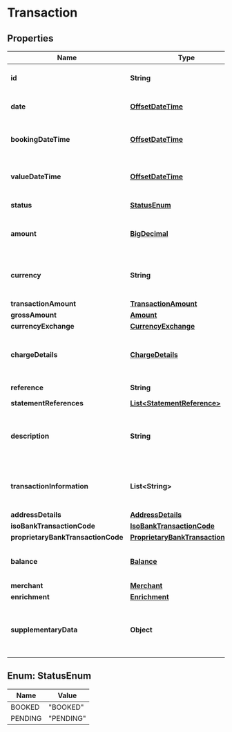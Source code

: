 
# Transaction

## Properties
Name | Type | Description | Notes
------------ | ------------- | ------------- | -------------
**id** | **String** | Transaction Id returned by the institution if present |  [optional]
**date** | [**OffsetDateTime**](OffsetDateTime.md) | Transaction date as defined by the institution |  [optional]
**bookingDateTime** | [**OffsetDateTime**](OffsetDateTime.md) | Date and (if available) time that transaction is posted |  [optional]
**valueDateTime** | [**OffsetDateTime**](OffsetDateTime.md) | The actual or expected date and time transaction is cleared |  [optional]
**status** | [**StatusEnum**](#StatusEnum) | The status of the transaction |  [optional]
**amount** | [**BigDecimal**](BigDecimal.md) | Deprecated. Use the amount value in &#x60;transactionAmount&#x60; instead |  [optional]
**currency** | **String** | Deprecated. Use the currency value in &#x60;transactionAmount&#x60; instead |  [optional]
**transactionAmount** | [**TransactionAmount**](TransactionAmount.md) |  |  [optional]
**grossAmount** | [**Amount**](Amount.md) |  |  [optional]
**currencyExchange** | [**CurrencyExchange**](CurrencyExchange.md) |  |  [optional]
**chargeDetails** | [**ChargeDetails**](ChargeDetails.md) | If present, contains details of any charges applied during this transaction |  [optional]
**reference** | **String** | Transaction reference |  [optional]
**statementReferences** | [**List&lt;StatementReference&gt;**](StatementReference.md) |  |  [optional]
**description** | **String** | Unstructured text containing details of the transaction. Usage varies according to the institution |  [optional]
**transactionInformation** | **List&lt;String&gt;** | Further information related to the transaction. Usage varies according to the institution |  [optional]
**addressDetails** | [**AddressDetails**](AddressDetails.md) |  |  [optional]
**isoBankTransactionCode** | [**IsoBankTransactionCode**](IsoBankTransactionCode.md) |  |  [optional]
**proprietaryBankTransactionCode** | [**ProprietaryBankTransactionCode**](ProprietaryBankTransactionCode.md) |  |  [optional]
**balance** | [**Balance**](Balance.md) | Running account balance after transaction has been applied |  [optional]
**merchant** | [**Merchant**](Merchant.md) | Merchant details |  [optional]
**enrichment** | [**Enrichment**](Enrichment.md) | Enrichment |  [optional]
**supplementaryData** | **Object** | Additional information that can not be captured in the structured fields and/or any other specific block. |  [optional]


<a name="StatusEnum"></a>
## Enum: StatusEnum
Name | Value
---- | -----
BOOKED | &quot;BOOKED&quot;
PENDING | &quot;PENDING&quot;



